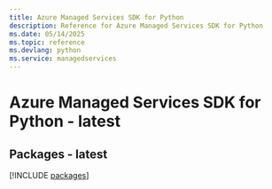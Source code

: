 ```yaml
---
title: Azure Managed Services SDK for Python
description: Reference for Azure Managed Services SDK for Python
ms.date: 05/14/2025
ms.topic: reference
ms.devlang: python
ms.service: managedservices
---
```

# Azure Managed Services SDK for Python - latest
## Packages - latest
[!INCLUDE [packages](managed-services-index.md)]
